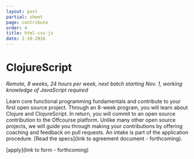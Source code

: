 ```yaml
---
layout: post
partial: sheet
page: contribute
order: 4
title: html-css-js
date: 2-10-2016
---
```

# ClojureScript

*Remote, 8 weeks, 24 hours per week, next batch starting Nov. 1, working knowledge of JavaScript required*

Learn core functional programming fundamentals and contribute to your first open source project. Through an 8-week program, you will learn about Clojure and ClojureScript. In return, you will commit to an open source contribution to the Offcourse platform. Unlike many other open source projects, we will guide you through making your contributions by offering coaching and feedback on pull requests. An intake is part of the application procedure. [Read the specs](link to agreement document - forthcoming).

[apply](link to form - forthcoming)
